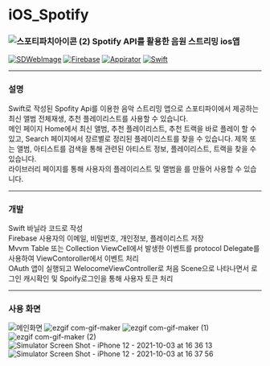 # iOS_Spotify
### ![스포티파치아이콘 (2)](https://user-images.githubusercontent.com/61308364/135743292-21beb2dd-ab38-44c6-a913-13da1a4cc41f.jpeg) Spotify API를 활용한 음원 스트리밍 ios앱
[![SDWebImage](https://img.shields.io/badge/Library-SDWebImage-green)]()
[![Firebase](https://img.shields.io/badge/Framwork-Firebase-red)]()
[![Appirator](https://img.shields.io/badge/Library-Appirater-orange)]()
[![Swift](https://img.shields.io/badge/Swift-5-blue)]()

---

### 설명
Swift로 작성된 Spofity Api를 이용한 음악 스트리밍 앱으로 스포티파이에서 제공하는 최신 앨범 전체재생, 추천 플레이리스트를 사용할 수 있습니다.  
메인 페이지 Home에서 최신 앨범, 추천 플레이리스트, 추천 트랙을 바로 플레이 할 수 있고, Search 페이지에서 장르별로 정리된 플레이리스트를 찾을 수 있습니다. 제목 또는 앨범, 아티스트를 검색을 통해 관련된 아티스트 정보, 플레이리스트, 트랙을 찾을 수 있습니다.  
라이브러리 페이지를 통해 사용자의 플레이리스트 및 앨범을 를 만들어 사용할 수 있습니다.

---
### 개발
Swift 바닐라 코드로 작성  
Firebase 사용자의 이메일, 비밀번호, 개인정보, 플레이리스트 저장  
Mvvm Table 또는 Collection ViewCell에서 발생한 이벤트를 protocol Delegate를 사용하여 ViewContoroller에서 이벤트 처리  
OAuth 앱이 실행되고 WelocomeViewController로 처음 Scene으로 나타나면서 로그인 캐시확인 및 Spoify로그인을 통해 사용자 토큰 처리

---
### 사용 화면
![메인화면](https://user-images.githubusercontent.com/61308364/135742244-88d98656-8f77-4654-a98f-e70e14b17e38.gif) ![ezgif com-gif-maker](https://user-images.githubusercontent.com/61308364/135742446-de256cf6-4eed-47ce-9f69-79d49951ac70.gif) ![ezgif com-gif-maker (1)](https://user-images.githubusercontent.com/61308364/135742487-ff7acc6f-9c24-4d25-bb08-dd9c4b0f4d7a.gif) 
![ezgif com-gif-maker (2)](https://user-images.githubusercontent.com/61308364/135742618-5f3cb30a-710e-489f-8ff7-f878cf73c95a.gif) ![Simulator Screen Shot - iPhone 12 - 2021-10-03 at 16 36 13](https://user-images.githubusercontent.com/61308364/135745002-e6c7ed70-6204-4ea9-b555-3fd013c308ec.png) ![Simulator Screen Shot - iPhone 12 - 2021-10-03 at 16 37 56](https://user-images.githubusercontent.com/61308364/135745014-4797a330-e14f-4c10-b593-ce5cd5a66ee0.png)
